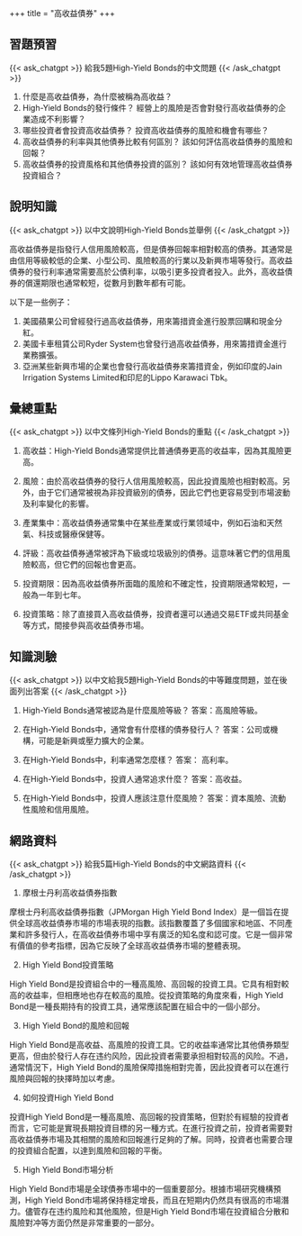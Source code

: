 +++
title = "高收益債券"
+++
## 習題預習
{{< ask_chatgpt >}}
給我5題High-Yield Bonds的中文問題
{{< /ask_chatgpt >}}



1. 什麼是高收益債券，為什麼被稱為高收益？
2. High-Yield Bonds的發行條件？ 經營上的風險是否會對發行高收益債券的企業造成不利影響？
3. 哪些投資者會投資高收益債券？ 投資高收益債券的風險和機會有哪些？
4. 高收益債券的利率與其他債券比較有何區別？ 該如何評估高收益債券的風險和回報？
5. 高收益債券的投資風格和其他債券投資的區別？ 該如何有效地管理高收益債券投資組合？   

## 說明知識
{{< ask_chatgpt >}}
以中文說明High-Yield Bonds並舉例
{{< /ask_chatgpt >}}



高收益債券是指發行人信用風險較高，但是債券回報率相對較高的債券。其通常是由信用等級較低的企業、小型公司、風險較高的行業以及新興市場等發行。高收益債券的發行利率通常需要高於公債利率，以吸引更多投資者投入。此外，高收益債券的償還期限也通常較短，從數月到數年都有可能。

以下是一些例子：

1. 美國蘋果公司曾經發行過高收益債券，用來籌措資金進行股票回購和現金分紅。
2. 美國卡車租賃公司Ryder System也曾發行過高收益債券，用來籌措資金進行業務擴張。
3. 亞洲某些新興市場的企業也會發行高收益債券來籌措資金，例如印度的Jain Irrigation Systems Limited和印尼的Lippo Karawaci Tbk。   

## 彙總重點
{{< ask_chatgpt >}}
以中文條列High-Yield Bonds的重點
{{< /ask_chatgpt >}}



1. 高收益：High-Yield Bonds通常提供比普通債券更高的收益率，因為其風險更高。

2. 風險：由於高收益債券的發行人信用風險較高，因此投資風險也相對較高。另外，由于它们通常被視為非投資級別的債券，因此它們也更容易受到市場波動及利率變化的影響。

3. 產業集中：高收益債券通常集中在某些產業或行業领域中，例如石油和天然氣、科技或醫療保健等。

4. 評級：高收益債券通常被評為下級或垃圾級別的債券。這意味著它們的信用風險較高，但它們的回報也會更高。

5. 投資期限：因為高收益債券所面臨的風險和不確定性，投資期限通常較短，一般為一年到七年。

6. 投資策略：除了直接買入高收益債券，投資者還可以通過交易ETF或共同基金等方式，間接參與高收益債券市場。   

## 知識測驗
{{< ask_chatgpt >}}
以中文給我5題High-Yield Bonds的中等難度問題，並在後面列出答案
{{< /ask_chatgpt >}}



1. High-Yield Bonds通常被認為是什麼風險等級？
答案：高風險等級。

2. 在High-Yield Bonds中，通常會有什麼樣的債券發行人？
答案：公司或機構，可能是新興或壓力擴大的企業。

3. 在High-Yield Bonds中，利率通常怎麼樣？
答案： 高利率。

4. 在High-Yield Bonds中，投資人通常追求什麼？
答案：高收益。

5. 在High-Yield Bonds中，投資人應該注意什麼風險？
答案：資本風險、流動性風險和信用風險。   

## 網路資料
{{< ask_chatgpt >}}
給我5篇High-Yield Bonds的中文網路資料
{{< /ask_chatgpt >}}



1. 摩根士丹利高收益債券指數

摩根士丹利高收益債券指數（JPMorgan High Yield Bond Index）是一個旨在提供全球高收益債券市場的市場表現的指數。該指數覆蓋了多個國家和地區、不同產業和許多發行人，在高收益債券市場中享有廣泛的知名度和認可度。它是一個非常有價值的參考指標，因為它反映了全球高收益債券市場的整體表現。

2. High Yield Bond投資策略

High Yield Bond是投資組合中的一種高風險、高回報的投資工具。它具有相對較高的收益率，但相應地也存在較高的風險。從投資策略的角度來看，High Yield Bond是一種長期持有的投資工具，通常應該配置在組合中的一個小部分。

3. High Yield Bond的風險和回報

High Yield Bond是高收益、高風險的投資工具。它的收益率通常比其他債券類型更高，但由於發行人存在违约风险，因此投資者需要承担相對较高的风险。不過，通常情況下，High Yield Bond的風險保障措施相對完善，因此投資者可以在進行風險與回報的抉擇時加以考慮。

4. 如何投資High Yield Bond

投資High Yield Bond是一種高風險、高回報的投資策略，但對於有經驗的投資者而言，它可能是實現長期投資目標的另一種方式。在進行投資之前，投資者需要對高收益債券市場及其相關的風險和回報進行足夠的了解。同時，投資者也需要合理的投資組合配置，以達到風險和回報的平衡。

5. High Yield Bond市場分析

High Yield Bond市場是全球債券市場中的一個重要部分。根據市場研究機構預測，High Yield Bond市場將保持穩定增長，而且在短期内仍然具有很高的市場潛力。儘管存在违约風险和其他風險，但是High Yield Bond市場在投資組合分散和風險對冲等方面仍然是非常重要的一部分。   


